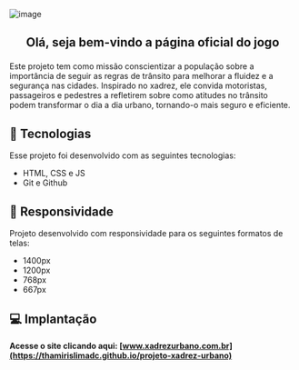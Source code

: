 ![image](https://github.com/user-attachments/assets/581ee342-5990-4bf5-a18e-485aaa976f9b)

## <p align="center"> Olá, seja bem-vindo a página oficial do jogo

Este projeto tem como missão conscientizar a população sobre a importância de seguir as regras de trânsito para melhorar a fluidez e a segurança nas cidades. Inspirado no xadrez, ele convida motoristas, passageiros e pedestres a refletirem sobre como atitudes no trânsito podem transformar o dia a dia urbano, tornando-o mais seguro e eficiente.

## 🚀 Tecnologias
Esse projeto foi desenvolvido com as seguintes tecnologias:
- HTML, CSS e JS
- Git e Github

## 📲 Responsividade
Projeto desenvolvido com responsividade para os seguintes formatos de telas:
- 1400px
- 1200px
- 768px
- 667px

## 💻 Implantação
<b> Acesse o site clicando aqui: [www.xadrezurbano.com.br](https://thamirislimadc.github.io/projeto-xadrez-urbano)</b>
